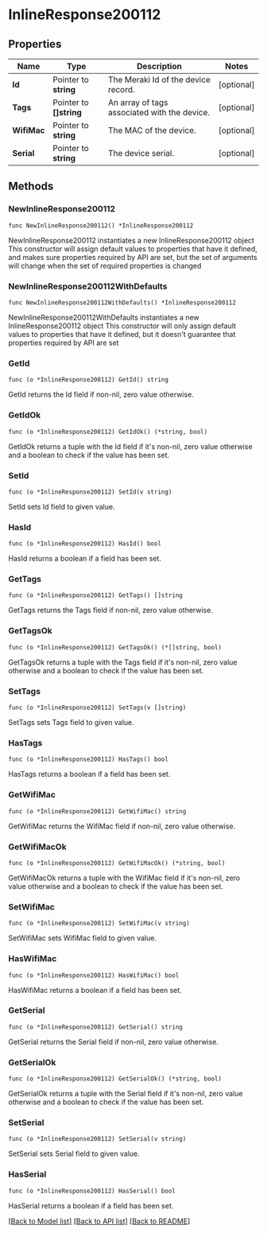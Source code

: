 # InlineResponse200112

## Properties

Name | Type | Description | Notes
------------ | ------------- | ------------- | -------------
**Id** | Pointer to **string** | The Meraki Id of the device record. | [optional] 
**Tags** | Pointer to **[]string** | An array of tags associated with the device. | [optional] 
**WifiMac** | Pointer to **string** | The MAC of the device. | [optional] 
**Serial** | Pointer to **string** | The device serial. | [optional] 

## Methods

### NewInlineResponse200112

`func NewInlineResponse200112() *InlineResponse200112`

NewInlineResponse200112 instantiates a new InlineResponse200112 object
This constructor will assign default values to properties that have it defined,
and makes sure properties required by API are set, but the set of arguments
will change when the set of required properties is changed

### NewInlineResponse200112WithDefaults

`func NewInlineResponse200112WithDefaults() *InlineResponse200112`

NewInlineResponse200112WithDefaults instantiates a new InlineResponse200112 object
This constructor will only assign default values to properties that have it defined,
but it doesn't guarantee that properties required by API are set

### GetId

`func (o *InlineResponse200112) GetId() string`

GetId returns the Id field if non-nil, zero value otherwise.

### GetIdOk

`func (o *InlineResponse200112) GetIdOk() (*string, bool)`

GetIdOk returns a tuple with the Id field if it's non-nil, zero value otherwise
and a boolean to check if the value has been set.

### SetId

`func (o *InlineResponse200112) SetId(v string)`

SetId sets Id field to given value.

### HasId

`func (o *InlineResponse200112) HasId() bool`

HasId returns a boolean if a field has been set.

### GetTags

`func (o *InlineResponse200112) GetTags() []string`

GetTags returns the Tags field if non-nil, zero value otherwise.

### GetTagsOk

`func (o *InlineResponse200112) GetTagsOk() (*[]string, bool)`

GetTagsOk returns a tuple with the Tags field if it's non-nil, zero value otherwise
and a boolean to check if the value has been set.

### SetTags

`func (o *InlineResponse200112) SetTags(v []string)`

SetTags sets Tags field to given value.

### HasTags

`func (o *InlineResponse200112) HasTags() bool`

HasTags returns a boolean if a field has been set.

### GetWifiMac

`func (o *InlineResponse200112) GetWifiMac() string`

GetWifiMac returns the WifiMac field if non-nil, zero value otherwise.

### GetWifiMacOk

`func (o *InlineResponse200112) GetWifiMacOk() (*string, bool)`

GetWifiMacOk returns a tuple with the WifiMac field if it's non-nil, zero value otherwise
and a boolean to check if the value has been set.

### SetWifiMac

`func (o *InlineResponse200112) SetWifiMac(v string)`

SetWifiMac sets WifiMac field to given value.

### HasWifiMac

`func (o *InlineResponse200112) HasWifiMac() bool`

HasWifiMac returns a boolean if a field has been set.

### GetSerial

`func (o *InlineResponse200112) GetSerial() string`

GetSerial returns the Serial field if non-nil, zero value otherwise.

### GetSerialOk

`func (o *InlineResponse200112) GetSerialOk() (*string, bool)`

GetSerialOk returns a tuple with the Serial field if it's non-nil, zero value otherwise
and a boolean to check if the value has been set.

### SetSerial

`func (o *InlineResponse200112) SetSerial(v string)`

SetSerial sets Serial field to given value.

### HasSerial

`func (o *InlineResponse200112) HasSerial() bool`

HasSerial returns a boolean if a field has been set.


[[Back to Model list]](../README.md#documentation-for-models) [[Back to API list]](../README.md#documentation-for-api-endpoints) [[Back to README]](../README.md)


